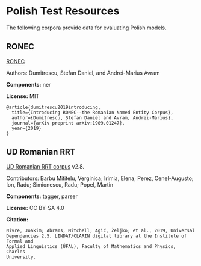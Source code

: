 # Polish Test Resources

The following corpora provide data for evaluating Polish models.

## RONEC

[RONEC](https://github.com/dumitrescustefan/ronec)

Authors: Dumitrescu, Stefan Daniel, and Andrei-Marius Avram

**Components:** ner

**License:** MIT


```
@article{dumitrescu2019introducing,
  title={Introducing RONEC--the Romanian Named Entity Corpus},
  author={Dumitrescu, Stefan Daniel and Avram, Andrei-Marius},
  journal={arXiv preprint arXiv:1909.01247},
  year={2019}
}
```

## UD Romanian RRT

[UD Romanian RRT corpus](https://github.com/UniversalDependencies/UD_Romanian-RRT) v2.8.

Contributors: Barbu Mititelu, Verginica; Irimia, Elena; Perez, Cenel-Augusto; Ion, Radu; Simionescu, Radu; Popel, Martin

**Components:** tagger, parser

**License:** CC BY-SA 4.0

**Citation:**

```
Nivre, Joakim; Abrams, Mitchell; Agić, Željko; et al., 2019, Universal
Dependencies 2.5, LINDAT/CLARIN digital library at the Institute of Formal and
Applied Linguistics (ÚFAL), Faculty of Mathematics and Physics, Charles
University.
```
